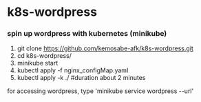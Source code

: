 # k8s-wordpress

### spin up wordpress with kubernetes (minikube)

1. git clone https://github.com/kemosabe-afk/k8s-wordpress.git
2. cd k8s-wordpress/
3. minikube start
4. kubectl apply -f nginx_configMap.yaml
5. kubectl apply -k ./ #duration about 2 minutes

for accessing wordpress, type 'minikube service wordpress --url'

